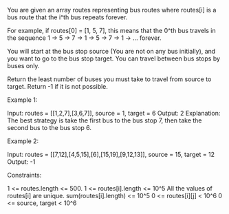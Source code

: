 You are given an array routes representing bus routes where routes[i] is a
bus route that the i^th bus repeats forever.


For example, if routes[0] = [1, 5, 7], this means that the 0^th bus travels
in the sequence 1 -> 5 -> 7 -> 1 -> 5 -> 7 -> 1 -> ... forever.


You will start at the bus stop source (You are not on any bus initially), and
you want to go to the bus stop target. You can travel between bus stops by
buses only.

Return the least number of buses you must take to travel from source to
target. Return -1 if it is not possible.


Example 1:


Input: routes = [[1,2,7],[3,6,7]], source = 1, target = 6
Output: 2
Explanation: The best strategy is take the first bus to the bus stop 7, then
take the second bus to the bus stop 6.


Example 2:


Input: routes = [[7,12],[4,5,15],[6],[15,19],[9,12,13]], source = 15, target
= 12
Output: -1



Constraints:


1 <= routes.length <= 500.
1 <= routes[i].length <= 10^5
All the values of routes[i] are unique.
sum(routes[i].length) <= 10^5
0 <= routes[i][j] < 10^6
0 <= source, target < 10^6




